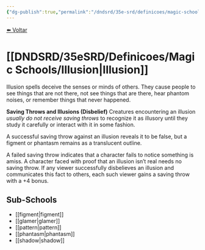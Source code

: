 ```yaml
---
{"dg-publish":true,"permalink":"/dndsrd/35e-srd/definicoes/magic-schools/illusion/","dgHomeLink":true,"dgPassFrontmatter":false}
---
```


 
<a href="javascript:history.back()">⬅️ Voltar</a>
# [[DNDSRD/35eSRD/Definicoes/Magic Schools/Illusion|Illusion]]
Illusion spells deceive the senses or minds of others. They cause people to see things that are not there, not see things that are there, hear phantom noises, or remember things that never happened.

**Saving Throws and Illusions (Disbelief)**
Creatures encountering an illusion *usually do not receive saving throws* to recognize it as illusory until they study it carefully or interact with it in some fashion.

A successful saving throw against an illusion reveals it to be false, but a figment or phantasm remains as a translucent outline.

A failed saving throw indicates that a character fails to notice something is amiss. A character faced with proof that an illusion isn’t real needs no saving throw. If any viewer successfully disbelieves an illusion and communicates this fact to others, each such viewer gains a saving throw with a +4 bonus.

## Sub-Schools
- [[figment|figment]]
- [[glamer|glamer]]
- [[pattern|pattern]]
- [[phantasm|phantasm]]
- [[shadow|shadow]]
